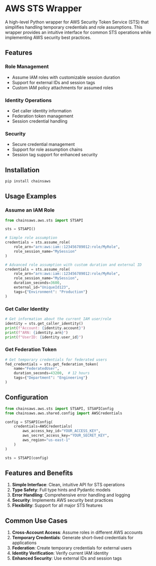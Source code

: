 # AWS STS Wrapper

A high-level Python wrapper for AWS Security Token Service (STS) that simplifies handling temporary credentials and role assumptions. This wrapper provides an intuitive interface for common STS operations while implementing AWS security best practices.

## Features

### Role Management

- Assume IAM roles with customizable session duration
- Support for external IDs and session tags
- Custom IAM policy attachments for assumed roles

### Identity Operations

- Get caller identity information
- Federation token management
- Session credential handling

### Security

- Secure credential management
- Support for role assumption chains
- Session tag support for enhanced security

## Installation

```bash
pip install chainsaws
```

## Usage Examples

### Assume an IAM Role

```python
from chainsaws.aws.sts import STSAPI

sts = STSAPI()

# Simple role assumption
credentials = sts.assume_role(
    role_arn="arn:aws:iam::123456789012:role/MyRole",
    role_session_name="MySession"
)

# Advanced role assumption with custom duration and external ID
credentials = sts.assume_role(
    role_arn="arn:aws:iam::123456789012:role/MyRole",
    role_session_name="MySession",
    duration_seconds=3600,
    external_id="UniqueId123",
    tags={"Environment": "Production"}
)
```

### Get Caller Identity

```python
# Get information about the current IAM user/role
identity = sts.get_caller_identity()
print(f"Account: {identity.account}")
print(f"ARN: {identity.arn}")
print(f"UserID: {identity.user_id}")
```

### Get Federation Token

```python
# Get temporary credentials for federated users
fed_credentials = sts.get_federation_token(
    name="FederatedUser",
    duration_seconds=43200,  # 12 hours
    tags={"Department": "Engineering"}
)
```

## Configuration

```python
from chainsaws.aws.sts import STSAPI, STSAPIConfig
from chainsaws.aws.shared.config import AWSCredentials

config = STSAPIConfig(
    credentials=AWSCredentials(
        aws_access_key_id="YOUR_ACCESS_KEY",
        aws_secret_access_key="YOUR_SECRET_KEY",
        aws_region="us-east-1"
    )
)

sts = STSAPI(config)
```

## Features and Benefits

1. **Simple Interface**: Clean, intuitive API for STS operations
2. **Type Safety**: Full type hints and Pydantic models
3. **Error Handling**: Comprehensive error handling and logging
4. **Security**: Implements AWS security best practices
5. **Flexibility**: Support for all major STS features

## Common Use Cases

1. **Cross-Account Access**: Assume roles in different AWS accounts
2. **Temporary Credentials**: Generate short-lived credentials for applications
3. **Federation**: Create temporary credentials for external users
4. **Identity Verification**: Verify current IAM identity
5. **Enhanced Security**: Use external IDs and session tags
